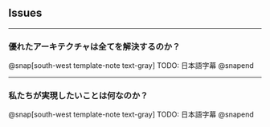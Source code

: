 ## Issues

--- 

### 優れたアーキテクチャは全てを解決するのか？

@snap[south-west template-note text-gray]
TODO: 日本語字幕
@snapend

---

### 私たちが実現したいことは何なのか？

@snap[south-west template-note text-gray]
TODO: 日本語字幕
@snapend


